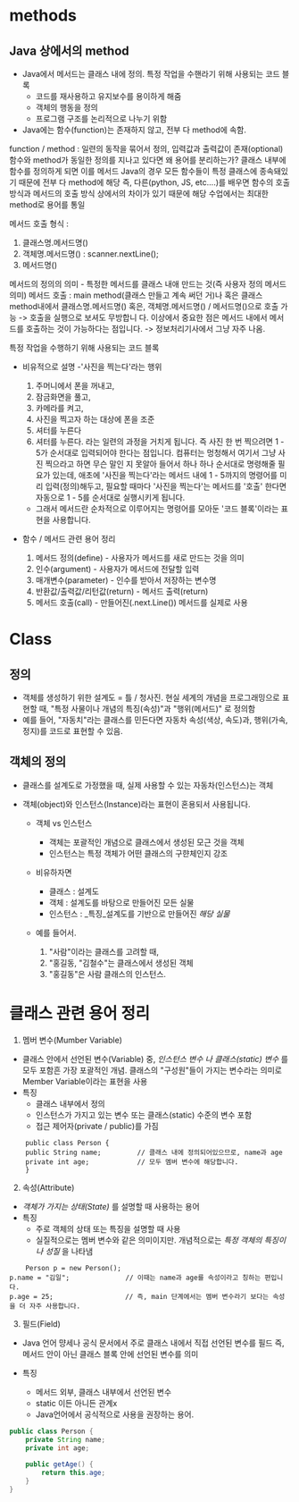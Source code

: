 # methods

## Java 상에서의 method
- Java에서 메서드는 클래스 내에 정의. 특정 작업을 수핸라기 위해 사용되는 코드 블록
    - 코드를 재사용하고 유지보수를 용이하게 해줌
    - 객체의 행동을 정의
    - 프로그램 구조를 논리적으로 나누기 위함
- Java에는 함수(function)는 존재하지 않고, 전부 다  method에 속함.

function / method : 일련의 동작을 묶어서 정의, 입력값과 출력값이 존재(optional)
함수와 method가 동일한 정의를 지나고 있다면 왜 용어를 분리하는가?
    클래스 내부에 함수를 정의하게 되면 이를 메서드
    Java의 경우 모든 함수들이 특정 클래스에 종속돼있기 때문에 전부 다 method에 해당
    즉, 다른(python, JS, etc....)를 배우면 함수의 호출 방식과 메서드의
    호출 방식 상에서의 차이가 있기 때문에 해당 수업에서는 최대한 method로 용어를 통일

메서드 호출 형식 :
1. 클래스명.메서드명()
2. 객체명.메서드명() : scanner.nextLine();
3. 메서드명()

메서드의 정의의 의미 - 특정한 메서드를 클래스 내애 만드는 것(즉 사용자 정의 메서드 의미)
메서드 호출 : main method(클래스 만들고 계속 써던 거)나 혹은 클래스 method내에서
클래스명.메서드명() 혹은, 객체명.메서드명() / 메서드명()으로 호출 가능 ->  호출을 실행으로 보셔도 무방합니
다. 이상에서 중요한 점은 메서드 내에서 메서드를 호출하는 것이 가능하다는 점입니다. -> 정보처리기사에서 
그냥 자주 나옴.

특정 작업을 수행하기 위해 사용되는 코드 블록
- 비유적으로 설명
    -'사진을 찍는다'라는 행위
    1. 주머니에서 폰을 꺼내고,
    2. 잠금화면을 풀고,
    3. 카메라를 켜고,
    4. 사진을 찍고자 하는 대상에 폰을 조준
    5. 셔터를 누른다
    6. 셔터를 누른다. 라는 일련의 과정을 거치게 됩니다. 즉 사진 한 번 찍으려면 1 - 5가 순서대로 
       입력되어야 한다는 점입니다. 컴퓨터는 멍청해서 여기서 그냥 사진 찍으라고 하면 무슨 말인
       지 못알아 들어서 하나 하나 순서대로 명령해줄 필요가 있는데, 애초에 '사진을 찍는다'라는 
       메서드 내에 1 - 5까지의 명령어를 미리 입력(정의)해두고, 필요할 때마다 '사진을 찍는다'는 
       메서드를 '호출' 한다면 자동으로 1 - 5를 순서대로 실행시키게 됩니다.
  - 그래서 메서드란 순차적으로 이루어지는 명령어를 모아둔 '코드 블록'이라는 표현을 사용합니다.

- 함수 / 메서드 관련 용어 정리
    1. 메서드 정의(define) - 사용자가 메서드를 새로 만드는 것을 의미
    2. 인수(argument) - 사용자가 메서드에 전달할 입력
    3. 매개변수(parameter) - 인수를 받아서 저장하는 변수명
    4. 반환값/출력값/리턴값(return) - 메서드 출력(return)
    5. 메서드 호출(call) - 만들어진(.next.Line()) 메서드를 실제로 사용

# Class
## 정의
- 객체를 생성하기 위한 설계도 = 틀 / 청사진.
  현실 세계의 개념을 프로그래밍으로 표현할 때, "특정 사물이나 개념의 특징(속성)"과 "행위(메서드)" 로
  정의함 
- 예를 들어, "자동치"라는 클래스를 민든다면 자동차 속성(색상, 속도)과, 행위(가속, 정지)를 코드로
  표현할 수 있음.

## 객체의 정의
- 클래스를 설계도로 가정했을 때, 실제 사용할 수 있는 자동차(인스턴스)는 객체

- 객체(object)와 인스턴스(Instance)라는 표현이 혼용되서 사용됩니다. 

  - 객체 vs 인스턴스
    - 객체는 포괄적인 개념으로 클래스에서 생성된 모근 것을 객체
    - 인스턴스는 특정 객체가 어떤 클래스의 구햔체인지 강조

  - 비유하자면
    - 클래스 : 설계도
    - 객체 : 설계도를 바탕으로 만들어진 모든 실물
    - 인스턴스 : _특징_설계도를 기반으로 만들어진 _해당 실물_
  
  - 예를 들어서.
    1. "사람"이라는 클래스를 고려할 때,
    2. "홍길동, "김철수"는 클래스에서 생성된 객체
    3. "홍길동"은 사람 클래스의 인스턴스.

# 클래스 관련 용어 정리
1. 멤버 변수(Mumber Variable)
- 클래스 안에서 선언된 변수(Variable) 중, _인스턴스 변수_ _나_ _클래스(static) 변수_  를 모두 포함흔 가장 포괄적인
  개념. 클래스의 "구성원"들이 가지는 변수라는 의미로 Member Variable이라는 표현을 사용
- 특징
  - 클래스 내부에서 정의
  - 인스턴스가 가지고 있는 변수 또는 클래스(static) 수준의 변수 포함
  - 접근 제어자(private / public)를 가짐
```
    public class Person {
    public String name;         // 클래스 내에 정의되어있으므로, name과 age
    private int age;            // 모두 멤버 변수에 해당합니다.    
    }
```

2. 속성(Attribute)
- _객체가 가지는 상태(State)_ 를 설명할 때 사용하는 용어
- 특징
  - 주로 객체의 상태 또는 특징을 설명할 때 사용
  - 실질적으로는 멤버 변수와 같은 의미이지만. 개념적으로는  _특정 객체의 특징이나 성질_ 을 나타냄
```
    Person p = new Person();
p.name = "김일";              // 이때는 name과 age를 속성이라고 칭하는 편입니다.
p.age = 25;                  // 즉, main 단계에서는 멤버 변수라기 보다는 속성을 더 자주 사용합니다.
```

3. 필드(Field)
- Java 언어 먕세나 공식 문서에서 주로 클래스 내에서 직접 선언된 변수를 필드
즉, 메서드 안이 아닌 클래스 블록 안에 선언된 변수를 의미

- 특징
    - 메서드 외부, 클래스 내부에서 선언된 변수
    - static 이든 아니든 관계x
    - Java언어에서 공식적으로 사용을 권장하는 용어.
```java
public class Person {
    private String name;
    private int age;
    
    public getAge() {
        return this.age;
    }
}
```